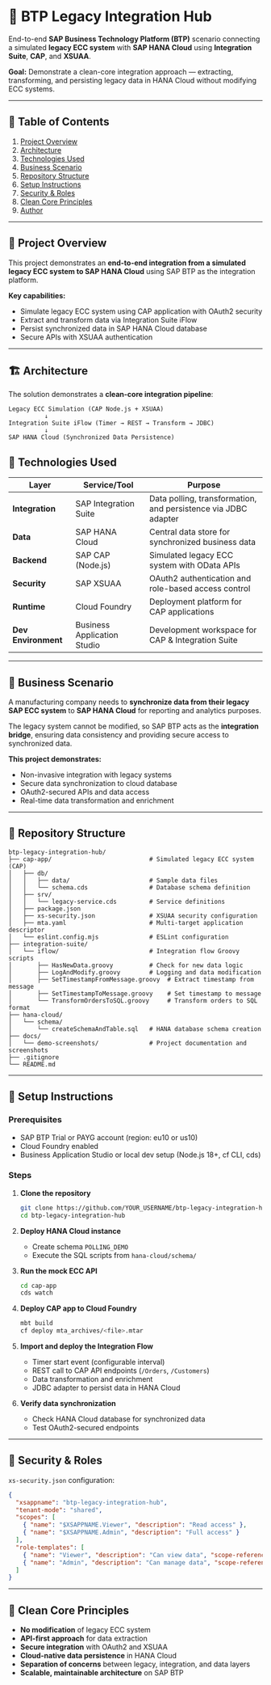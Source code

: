 # 🚀 BTP Legacy Integration Hub

End-to-end **SAP Business Technology Platform (BTP)** scenario connecting a simulated **legacy ECC system** with **SAP HANA Cloud** using **Integration Suite**, **CAP**, and **XSUAA**.

**Goal:** Demonstrate a clean-core integration approach — extracting, transforming, and persisting legacy data in HANA Cloud without modifying ECC systems.

---

## 📖 Table of Contents

1. [Project Overview](#-project-overview)
2. [Architecture](#️-architecture)
3. [Technologies Used](#-technologies-used)
4. [Business Scenario](#-business-scenario)
5. [Repository Structure](#-repository-structure)
6. [Setup Instructions](#-setup-instructions)
7. [Security & Roles](#-security--roles)
8. [Clean Core Principles](#-clean-core-principles)
9. [Author](#-author)

---

## 🧩 Project Overview

This project demonstrates an **end-to-end integration from a simulated legacy ECC system to SAP HANA Cloud** using SAP BTP as the integration platform.

**Key capabilities:**
- Simulate legacy ECC system using CAP application with OAuth2 security
- Extract and transform data via Integration Suite iFlow
- Persist synchronized data in SAP HANA Cloud database
- Secure APIs with XSUAA authentication

---

## 🏗️ Architecture

The solution demonstrates a **clean-core integration pipeline**:

```
Legacy ECC Simulation (CAP Node.js + XSUAA)
          ↓
Integration Suite iFlow (Timer → REST → Transform → JDBC)
          ↓
SAP HANA Cloud (Synchronized Data Persistence)
```


## 🧰 Technologies Used

| Layer | Service/Tool | Purpose |
|-------|---------------|----------|
| **Integration** | SAP Integration Suite | Data polling, transformation, and persistence via JDBC adapter |
| **Data** | SAP HANA Cloud | Central data store for synchronized business data |
| **Backend** | SAP CAP (Node.js) | Simulated legacy ECC system with OData APIs |
| **Security** | SAP XSUAA | OAuth2 authentication and role-based access control |
| **Runtime** | Cloud Foundry | Deployment platform for CAP applications |
| **Dev Environment** | Business Application Studio | Development workspace for CAP & Integration Suite |

---

## 💼 Business Scenario

A manufacturing company needs to **synchronize data from their legacy SAP ECC system** to **SAP HANA Cloud** for reporting and analytics purposes.

The legacy system cannot be modified, so SAP BTP acts as the **integration bridge**, ensuring data consistency and providing secure access to synchronized data.

**This project demonstrates:**
- Non-invasive integration with legacy systems
- Secure data synchronization to cloud database
- OAuth2-secured APIs and data access
- Real-time data transformation and enrichment  

---

## 📁 Repository Structure

```
btp-legacy-integration-hub/
├── cap-app/                           # Simulated legacy ECC system (CAP)
│   ├── db/
│   │   ├── data/                      # Sample data files
│   │   └── schema.cds                 # Database schema definition
│   ├── srv/
│   │   └── legacy-service.cds         # Service definitions
│   ├── package.json
│   ├── xs-security.json               # XSUAA security configuration
│   ├── mta.yaml                       # Multi-target application descriptor
│   └── eslint.config.mjs              # ESLint configuration
├── integration-suite/
│   └── iflow/                         # Integration flow Groovy scripts
│       ├── HasNewData.groovy          # Check for new data logic
│       ├── LogAndModify.groovy        # Logging and data modification
│       ├── SetTimestampFromMessage.groovy  # Extract timestamp from message
│       ├── SetTimestampToMessage.groovy    # Set timestamp to message
│       └── TransformOrdersToSQL.groovy     # Transform orders to SQL format
├── hana-cloud/
│   └── schema/
│       └── createSchemaAndTable.sql   # HANA database schema creation
├── docs/
│   └── demo-screenshots/              # Project documentation and screenshots
├── .gitignore
└── README.md
```

---

## 🧠 Setup Instructions

### Prerequisites

- SAP BTP Trial or PAYG account (region: eu10 or us10)
- Cloud Foundry enabled
- Business Application Studio or local dev setup (Node.js 18+, cf CLI, cds)

### Steps

1. **Clone the repository**
   ```bash
   git clone https://github.com/YOUR_USERNAME/btp-legacy-integration-hub.git
   cd btp-legacy-integration-hub
   ```

2. **Deploy HANA Cloud instance**
   - Create schema `POLLING_DEMO`
   - Execute the SQL scripts from `hana-cloud/schema/`

3. **Run the mock ECC API**
   ```bash
   cd cap-app
   cds watch
   ```

4. **Deploy CAP app to Cloud Foundry**
   ```bash
   mbt build
   cf deploy mta_archives/<file>.mtar
   ```

5. **Import and deploy the Integration Flow**
   - Timer start event (configurable interval)
   - REST call to CAP API endpoints (`/Orders`, `/Customers`)
   - Data transformation and enrichment
   - JDBC adapter to persist data in HANA Cloud

6. **Verify data synchronization**
   - Check HANA Cloud database for synchronized data
   - Test OAuth2-secured endpoints

---

## 🔐 Security & Roles

`xs-security.json` configuration:

```json
{
  "xsappname": "btp-legacy-integration-hub",
  "tenant-mode": "shared",
  "scopes": [
    { "name": "$XSAPPNAME.Viewer", "description": "Read access" },
    { "name": "$XSAPPNAME.Admin", "description": "Full access" }
  ],
  "role-templates": [
    { "name": "Viewer", "description": "Can view data", "scope-references": ["$XSAPPNAME.Viewer"] },
    { "name": "Admin", "description": "Can manage data", "scope-references": ["$XSAPPNAME.Admin"] }
  ]
}
```

---

## 🧱 Clean Core Principles

- **No modification** of legacy ECC system
- **API-first approach** for data extraction
- **Secure integration** with OAuth2 and XSUAA
- **Cloud-native data persistence** in HANA Cloud
- **Separation of concerns** between legacy, integration, and data layers
- **Scalable, maintainable architecture** on SAP BTP